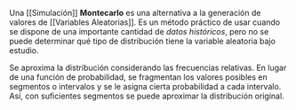 Una [[Simulación]] **Montecarlo** es una alternativa a la generación de valores de [[Variables Aleatorias]]. Es un método práctico de usar cuando se dispone de una importante cantidad de _datos históricos_, pero no se puede determinar qué tipo de distribución tiene la variable aleatoria bajo estudio.

Se aproxima la distribución considerando las frecuencias relativas. En lugar de una función de probabilidad, se fragmentan los valores posibles en segmentos o intervalos y se le asigna cierta probabilidad a cada intervalo. Así, con suficientes segmentos se puede aproximar la distribución original.
